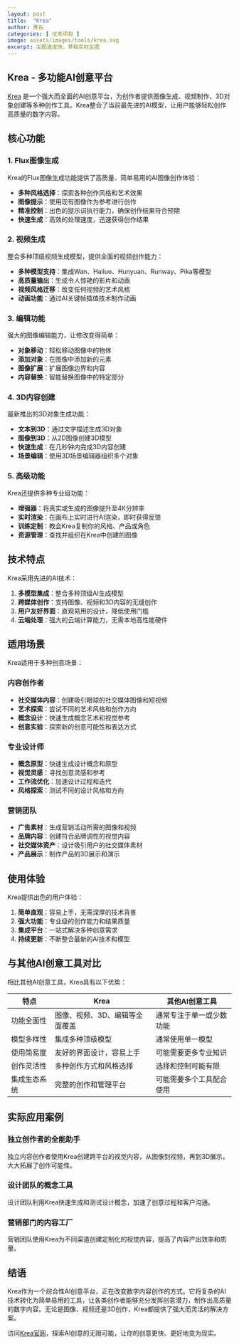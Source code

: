 ```yaml
---
layout: post
title:  "Krea"
author: 黑石
categories: [ 优秀项目 ]
image: assets/images/tools/krea.svg
excerpt: 生图速度快，草稿实时生图
---
```


## Krea - 多功能AI创意平台

[Krea](https://www.krea.ai/) 是一个强大而全面的AI创意平台，为创作者提供图像生成、视频制作、3D对象创建等多种创作工具。Krea整合了当前最先进的AI模型，让用户能够轻松创作高质量的数字内容。

## 核心功能

### 1. Flux图像生成

Krea的Flux图像生成功能提供了高质量、简单易用的AI图像创作体验：

- **多种风格选择**：探索各种创作风格和艺术效果
- **图像提示**：使用现有图像作为参考进行创作
- **精准控制**：出色的提示词执行能力，确保创作结果符合预期
- **快速生成**：高效的处理速度，迅速获得创作结果

### 2. 视频生成

整合多种顶级视频生成模型，提供全面的视频创作能力：

- **多种模型支持**：集成Wan、Hailuo、Hunyuan、Runway、Pika等模型
- **高质量输出**：生成令人惊艳的影片和动画
- **视频风格迁移**：改变任何视频的艺术风格
- **动画功能**：通过AI关键帧插值技术制作动画

### 3. 编辑功能

强大的图像编辑能力，让修改变得简单：

- **对象移动**：轻松移动图像中的物体
- **添加对象**：在图像中添加新的元素
- **图像扩展**：扩展图像边界和内容
- **内容替换**：智能替换图像中的特定部分

### 4. 3D内容创建

最新推出的3D对象生成功能：

- **文本到3D**：通过文字描述生成3D对象
- **图像到3D**：从2D图像创建3D模型
- **快速生成**：在几秒钟内完成3D内容创建
- **场景编辑**：使用3D场景编辑器组织多个对象

### 5. 高级功能

Krea还提供多种专业级功能：

- **增强器**：将真实或生成的图像提升至4K分辨率
- **实时渲染**：在画布上实时进行AI渲染，即时获得反馈
- **训练定制**：教会Krea复制你的风格、产品或角色
- **资源管理**：查找并组织在Krea中创建的图像

## 技术特点

Krea采用先进的AI技术：

1. **多模型集成**：整合多种顶级AI生成模型
2. **跨媒体创作**：支持图像、视频和3D内容的无缝创作
3. **用户友好界面**：直观易用的设计，降低使用门槛
4. **云端处理**：强大的云端计算能力，无需本地高性能硬件

## 适用场景

Krea适用于多种创意场景：

### 内容创作者

- **社交媒体内容**：创建吸引眼球的社交媒体图像和短视频
- **艺术探索**：尝试不同的艺术风格和创作方向
- **概念设计**：快速生成概念艺术和视觉参考
- **创意实验**：探索新的创意可能性和表达方式

### 专业设计师

- **概念原型**：快速生成设计概念和原型
- **视觉灵感**：寻找创意灵感和参考
- **工作流优化**：加速设计过程和迭代
- **风格探索**：测试不同的设计风格和方向

### 营销团队

- **广告素材**：生成营销活动所需的图像和视频
- **品牌内容**：创建符合品牌调性的视觉内容
- **社交媒体资产**：设计吸引用户的社交媒体素材
- **产品展示**：制作产品的3D展示和演示

## 使用体验

Krea提供出色的用户体验：

1. **简单直观**：容易上手，无需深厚的技术背景
2. **强大功能**：专业级的创作能力和结果质量
3. **集成平台**：一站式解决多种创意需求
4. **持续更新**：不断整合最新的AI技术和模型

## 与其他AI创意工具对比

相比其他AI创意工具，Krea具有以下优势：

| 特点 | Krea | 其他AI创意工具 |
|------|------|------------|
| 功能全面性 | 图像、视频、3D、编辑等全面覆盖 | 通常专注于单一或少数功能 |
| 模型多样性 | 集成多种顶级模型 | 通常使用单一模型 |
| 使用简易度 | 友好的界面设计，容易上手 | 可能需要更多专业知识 |
| 创作灵活性 | 多种创作方式和风格选择 | 选择和控制可能有限 |
| 集成生态系统 | 完整的创作和管理平台 | 可能需要多个工具配合使用 |

## 实际应用案例

### 独立创作者的全能助手

独立内容创作者使用Krea创建跨平台的视觉内容，从图像到视频，再到3D展示，大大拓展了创作可能性。

### 设计团队的概念工具

设计团队利用Krea快速生成和测试设计概念，加速了创意过程和客户沟通。

### 营销部门的内容工厂

营销团队使用Krea为不同渠道创建定制化的视觉内容，提高了内容产出效率和质量。

## 结语

Krea作为一个综合性AI创意平台，正在改变数字内容创作的方式。它将复杂的AI技术转化为简单易用的工具，让各类创作者能够充分发挥创意潜力，制作出高质量的数字内容。无论是图像、视频还是3D创作，Krea都提供了强大而灵活的解决方案。

访问[Krea官网](https://www.krea.ai/)，探索AI创意的无限可能，让你的创意更快、更好地变为现实。 